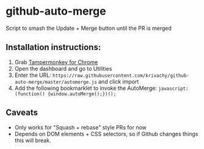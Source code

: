 # github-auto-merge
Script to smash the Update + Merge button until the PR is merged

## Installation instructions:

1. Grab [Tampermonkey for Chrome](https://chrome.google.com/webstore/detail/tampermonkey/dhdgffkkebhmkfjojejmpbldmpobfkfo//Open)
2. Open the dashboard and go to Utilities
3. Enter the URL: `https://raw.githubusercontent.com/krivachy/github-auto-merge/master/automerge.js` and click import
4. Add the following bookmarklet to invoke the AutoMerge: `javascript:(function() {window.autoMerge();})();`


## Caveats

* Only works for "Squash + rebase" style PRs for now
* Depends on DOM elements + CSS selectors, so if Github changes things this will break.
